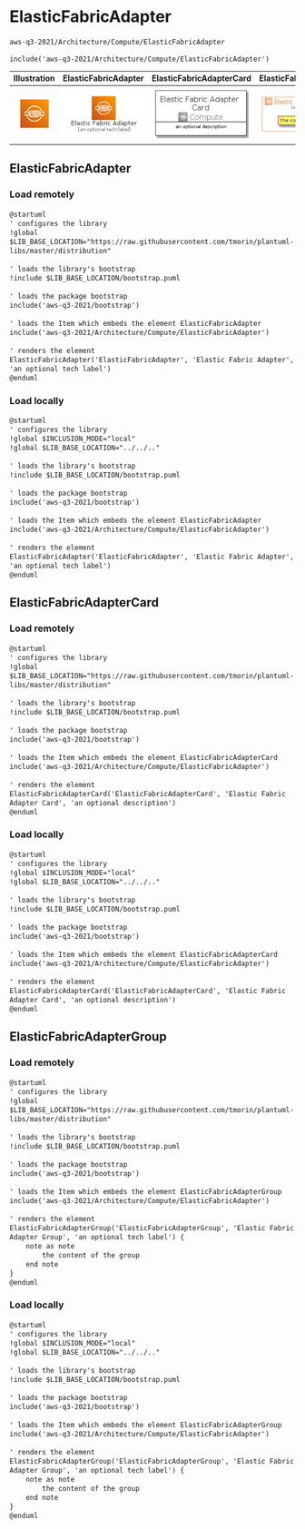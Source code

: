 # ElasticFabricAdapter


```text
aws-q3-2021/Architecture/Compute/ElasticFabricAdapter
```

```text
include('aws-q3-2021/Architecture/Compute/ElasticFabricAdapter')
```



| Illustration | ElasticFabricAdapter | ElasticFabricAdapterCard | ElasticFabricAdapterGroup |
| :---: | :---: | :---: | :---: |
| ![illustration for Illustration](../../../aws-q3-2021/Architecture/Compute/ElasticFabricAdapter.png) | ![illustration for ElasticFabricAdapter](../../../aws-q3-2021/Architecture/Compute/ElasticFabricAdapter.Local.png) | ![illustration for ElasticFabricAdapterCard](../../../aws-q3-2021/Architecture/Compute/ElasticFabricAdapterCard.Local.png) | ![illustration for ElasticFabricAdapterGroup](../../../aws-q3-2021/Architecture/Compute/ElasticFabricAdapterGroup.Local.png) |




## ElasticFabricAdapter

### Load remotely
```plantuml
@startuml
' configures the library
!global $LIB_BASE_LOCATION="https://raw.githubusercontent.com/tmorin/plantuml-libs/master/distribution"

' loads the library's bootstrap
!include $LIB_BASE_LOCATION/bootstrap.puml

' loads the package bootstrap
include('aws-q3-2021/bootstrap')

' loads the Item which embeds the element ElasticFabricAdapter
include('aws-q3-2021/Architecture/Compute/ElasticFabricAdapter')

' renders the element
ElasticFabricAdapter('ElasticFabricAdapter', 'Elastic Fabric Adapter', 'an optional tech label')
@enduml
```

### Load locally
```plantuml
@startuml
' configures the library
!global $INCLUSION_MODE="local"
!global $LIB_BASE_LOCATION="../../.."

' loads the library's bootstrap
!include $LIB_BASE_LOCATION/bootstrap.puml

' loads the package bootstrap
include('aws-q3-2021/bootstrap')

' loads the Item which embeds the element ElasticFabricAdapter
include('aws-q3-2021/Architecture/Compute/ElasticFabricAdapter')

' renders the element
ElasticFabricAdapter('ElasticFabricAdapter', 'Elastic Fabric Adapter', 'an optional tech label')
@enduml
```

## ElasticFabricAdapterCard

### Load remotely
```plantuml
@startuml
' configures the library
!global $LIB_BASE_LOCATION="https://raw.githubusercontent.com/tmorin/plantuml-libs/master/distribution"

' loads the library's bootstrap
!include $LIB_BASE_LOCATION/bootstrap.puml

' loads the package bootstrap
include('aws-q3-2021/bootstrap')

' loads the Item which embeds the element ElasticFabricAdapterCard
include('aws-q3-2021/Architecture/Compute/ElasticFabricAdapter')

' renders the element
ElasticFabricAdapterCard('ElasticFabricAdapterCard', 'Elastic Fabric Adapter Card', 'an optional description')
@enduml
```

### Load locally
```plantuml
@startuml
' configures the library
!global $INCLUSION_MODE="local"
!global $LIB_BASE_LOCATION="../../.."

' loads the library's bootstrap
!include $LIB_BASE_LOCATION/bootstrap.puml

' loads the package bootstrap
include('aws-q3-2021/bootstrap')

' loads the Item which embeds the element ElasticFabricAdapterCard
include('aws-q3-2021/Architecture/Compute/ElasticFabricAdapter')

' renders the element
ElasticFabricAdapterCard('ElasticFabricAdapterCard', 'Elastic Fabric Adapter Card', 'an optional description')
@enduml
```

## ElasticFabricAdapterGroup

### Load remotely
```plantuml
@startuml
' configures the library
!global $LIB_BASE_LOCATION="https://raw.githubusercontent.com/tmorin/plantuml-libs/master/distribution"

' loads the library's bootstrap
!include $LIB_BASE_LOCATION/bootstrap.puml

' loads the package bootstrap
include('aws-q3-2021/bootstrap')

' loads the Item which embeds the element ElasticFabricAdapterGroup
include('aws-q3-2021/Architecture/Compute/ElasticFabricAdapter')

' renders the element
ElasticFabricAdapterGroup('ElasticFabricAdapterGroup', 'Elastic Fabric Adapter Group', 'an optional tech label') {
    note as note
        the content of the group
    end note
}
@enduml
```

### Load locally
```plantuml
@startuml
' configures the library
!global $INCLUSION_MODE="local"
!global $LIB_BASE_LOCATION="../../.."

' loads the library's bootstrap
!include $LIB_BASE_LOCATION/bootstrap.puml

' loads the package bootstrap
include('aws-q3-2021/bootstrap')

' loads the Item which embeds the element ElasticFabricAdapterGroup
include('aws-q3-2021/Architecture/Compute/ElasticFabricAdapter')

' renders the element
ElasticFabricAdapterGroup('ElasticFabricAdapterGroup', 'Elastic Fabric Adapter Group', 'an optional tech label') {
    note as note
        the content of the group
    end note
}
@enduml
```

